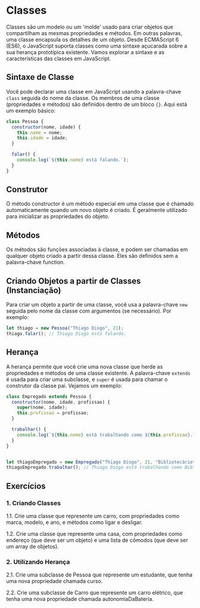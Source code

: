 # Classes

Classes são um modelo ou um 'molde' usado para criar objetos que compartilham as mesmas propriedades e métodos. Em outras palavras, uma classe encapsula os detalhes de um objeto. Desde ECMAScript 6 (ES6), o JavaScript suporta classes como uma sintaxe açucarada sobre a sua herança prototípica existente. Vamos explorar a sintaxe e as características das classes em JavaScript.

## Sintaxe de Classe

Você pode declarar uma classe em JavaScript usando a palavra-chave `class` seguida do nome da classe. Os membros de uma classe (propriedades e métodos) são definidos dentro de um bloco `{}`. Aqui está um exemplo básico:

```javascript
class Pessoa {
  constructor(nome, idade) {
    this.nome = nome;
    this.idade = idade;
  }

  falar() {
    console.log(`${this.nome} está falando.`);
  }
}
```
## Construtor

O método constructor é um método especial em uma classe que é chamado automaticamente quando um novo objeto é criado. É geralmente utilizado para inicializar as propriedades do objeto.

## Métodos

Os métodos são funções associadas à classe, e podem ser chamadas em qualquer objeto criado a partir dessa classe. Eles são definidos sem a palavra-chave function.

## Criando Objetos a partir de Classes (Instanciação)

Para criar um objeto a partir de uma classe, você usa a palavra-chave `new` seguida pelo nome da classe com argumentos (se necessário). Por exemplo:

```javascript
let thiago = new Pessoa("Thiago Diogo", 21);
thiago.falar(); // Thiago Diogo está falando.
```

## Herança

A herança permite que você crie uma nova classe que herde as propriedades e métodos de uma classe existente. A palavra-chave `extends` é usada para criar uma subclasse, e `super` é usada para chamar o construtor da classe pai. Vejamos um exemplo:

```javascript
class Empregado extends Pessoa {
  constructor(nome, idade, profissao) {
    super(nome, idade);
    this.profissao = profissao;
  }

  trabalhar() {
    console.log(`${this.nome} está trabalhando como ${this.profissao}.`);
  }
}


let thiagoEmpregado = new Empregado("Thiago Diogo", 21, "Bibliotecário");
thiagoEmpregado.trabalhar(); // Thiago Diogo está trabalhando como Bibliotecário.
```

## Exercícios

### 1. Criando Classes
1.1. Crie uma classe que represente um carro, com propriedades como marca, modelo, e ano, e métodos como ligar e desligar.

1.2. Crie uma classe que represente uma casa, com propriedades como endereço (que deve ser um objeto) e uma lista de cômodos (que deve ser um array de objetos).

### 2. Utilizando Herança
2.1. Crie uma subclasse de Pessoa que represente um estudante, que tenha uma nova propriedade chamada curso.

2.2. Crie uma subclasse de Carro que represente um carro elétrico, que tenha uma nova propriedade chamada autonomiaDaBateria.